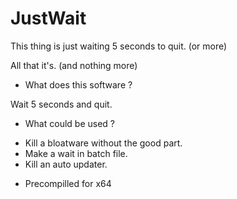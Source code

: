 # JustWait
This thing is just waiting 5 seconds to quit. (or more) 

All that it's. (and nothing more)

* What does this software ?

Wait 5 seconds and quit.

* What could be used ?

- Kill a bloatware without the good part.
- Make a wait in batch file.
- Kill an auto updater.

* Precompilled for x64
